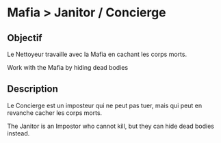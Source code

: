 # Mafia > Janitor / Concierge

## Objectif

Le Nettoyeur travaille avec la Mafia en cachant les corps morts.

Work with the Mafia  by hiding dead bodies

## Description

Le Concierge est un imposteur qui ne peut pas tuer, mais qui peut en revanche cacher les corps morts.

The Janitor is an Impostor who cannot kill, but they can hide dead bodies instead.